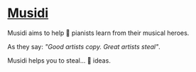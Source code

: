 # [Musidi](https://www.musidi.org)

Musidi aims to help 🎹 pianists learn from their musical heroes.

As they say: *"Good artists copy. Great artists steal"*.

Musidi helps you to steal... 🤔 ideas.
